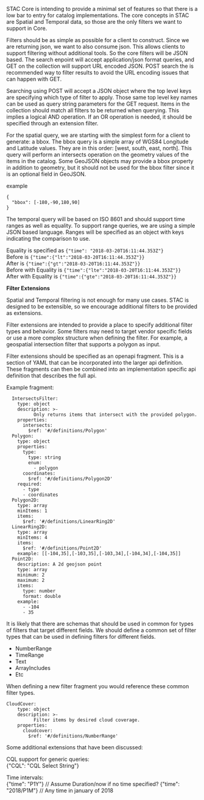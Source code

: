 STAC Core is intending to provide a minimal set of features so that there is a low bar to entry for catalog
implementations. The core concepts in STAC are Spatial and Temporal data, so those are the only filters we want
to support in Core.

Filters should be as simple as possible for a client to construct. Since we are returning json, we want to also
consume json. This allows clients to support filtering without additional tools. So the core filters will be 
JSON based. The search enpoint will accept application/json format queries, and GET on the collection will 
support URL encoded JSON. POST search the is recommended way to filter results to avoid the URL encoding 
issues that can happen with GET.

Searching using POST will accept a JSON object where the top level keys are specifying which type of filter
to apply. Those same top level key names can be used as query string parameters for the GET request. Items in the collection 
should match all filters to be returned when querying. This implies a logical AND operation. If
an OR operation is needed, it should be specified through an extension filter.

For the spatial query, we are starting with the simplest form for a client to generate: a bbox. The bbox query 
is a simple array of WGS84 Longitude and Latitude values. They are in this order: [west, south, east, north]. 
This query will perform an intersects operation on the geometry values of the items in the catalog. Some GeoJSON 
objects may provide a bbox property in addition to geometry, but it should not be used for the bbox filter since
it is an optional field in GeoJSON.

example
```
{
  "bbox": [-180,-90,180,90]
}
```

The temporal query will be based on ISO 8601 and should support time ranges as well as equality. To support range
queries, we are using a simple JSON based language. Ranges will be specified as an object with keys indicating the comparison to use.

Equality is specified as `{"time": "2018-03-20T16:11:44.353Z"}`  
Before is `{"time":{"lt":"2018-03-20T16:11:44.353Z"}}`  
After is `{"time":{"gt":"2018-03-20T16:11:44.353Z"}}`  
Before with Equality is `{"time":{"lte":"2018-03-20T16:11:44.353Z"}}`  
After with Equality is `{"time":{"gte":"2018-03-20T16:11:44.353Z"}}`  

__Filter Extensions__

Spatial and Temporal filtering is not enough for many use cases. STAC is designed to be extensible, so we encourage additional filters to be provided as extensions.

Filter extensions are intended to provide a place to specify additional filter types and behavior. Some filters may need to target vendor specific fields or use a more complex structure when defining the filter. For example, a geospatial intersection filter that supports a polygon as input.

Filter extensions should be specified as an openapi fragment. This is a section of YAML that can be incorporated into the larger api definition. These fragments can then be combined into an implementation specific api definition that describes the full api.

Example fragment:
```
  IntersectsFilter:
    type: object
    description: >-
          Only returns items that intersect with the provided polygon.
    properties:
      intersects:
        $ref: '#/definitions/Polygon'
  Polygon:
    type: object
    properties:
      type:
        type: string
        enum:
          - polygon
      coordinates:
        $ref: '#/definitions/Polygon2D'
    required:
      - type
      - coordinates
  Polygon2D:
    type: array
    minItems: 1
    items:
      $ref: '#/definitions/LinearRing2D'
  LinearRing2D:
    type: array
    minItems: 4
    items:
      $ref: '#/definitions/Point2D'
    example: [[-104,35],[-103,35],[-103,34],[-104,34],[-104,35]]
  Point2D:
    description: A 2d geojson point
    type: array
    minimum: 2
    maximum: 2
    items:
      type: number
      format: double
    example:
      - -104
      - 35
```

It is likely that there are schemas that should be used in common for types of filters that target different fields. We should define a common set of filter types that can be used in defining filters for different fields.
- NumberRange
- TimeRange
- Text
- ArrayIncludes
- Etc

When defining a new filter fragment you would reference these common filter types.
```
CloudCover:
    type: object
    description: >-
          Filter items by desired cloud coverage.
    properties:
      cloudcover:
        $ref: '#/definitions/NumberRange'
```

Some additional extensions that have been discussed:

CQL support for generic queries:  
{"CQL": "CQL Select String"}

Time intervals:  
{"time": "P1Y"} // Assume Duration/now if no time specified?
{"time": "2018/P1M"} // Any time in january of 2018
